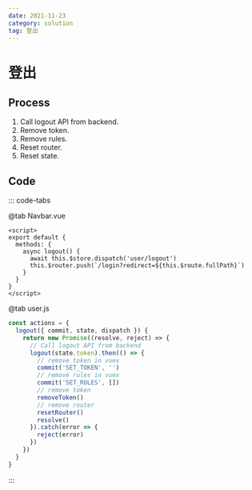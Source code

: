 ```yaml
---
date: 2021-11-23
category: solution
tag: 登出
---
```


# 登出

## Process

1. Call logout API from backend.
2. Remove token.
3. Remove rules.
4. Reset router.
5. Reset state.

## Code

::: code-tabs

@tab Navbar.vue
```vue
<script>
export default {
  methods: {
    async logout() {
      await this.$store.dispatch('user/logout')
      this.$router.push(`/login?redirect=${this.$route.fullPath}`)
    }
  }
}
</script>
```

@tab user.js
```js
const actions = {
  logout({ commit, state, dispatch }) {
    return new Promise((resolve, reject) => {
      // Call logout API from backend
      logout(state.token).then(() => {
        // remove token in vuex
        commit('SET_TOKEN', '')
        // remove rules in vuex
        commit('SET_ROLES', [])
        // remove token
        removeToken()
        // remove router
        resetRouter()
        resolve()
      }).catch(error => {
        reject(error)
      })
    })
  }
}
```

:::

